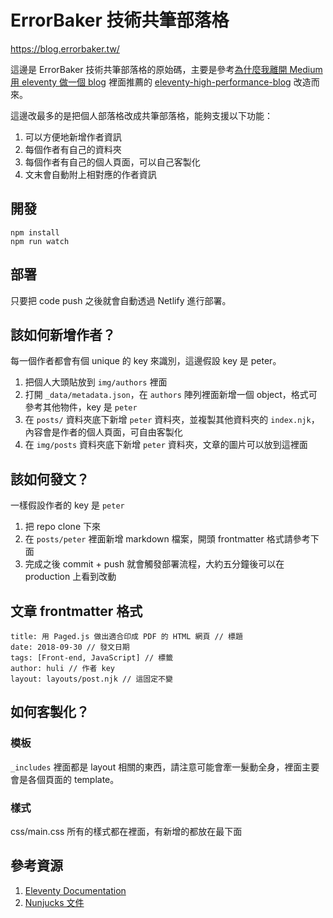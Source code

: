 # ErrorBaker 技術共筆部落格

https://blog.errorbaker.tw/

這邊是 ErrorBaker 技術共筆部落格的原始碼，主要是參考[為什麼我離開 Medium 用 eleventy 做一個 blog](https://jason-memo.dev/posts/why-i-leave-medium-and-build-blog-with-eleventy/) 裡面推薦的 [eleventy-high-performance-blog](https://github.com/google/eleventy-high-performance-blog) 改造而來。

這邊改最多的是把個人部落格改成共筆部落格，能夠支援以下功能：

1. 可以方便地新增作者資訊
2. 每個作者有自己的資料夾
3. 每個作者有自己的個人頁面，可以自己客製化
4. 文末會自動附上相對應的作者資訊

## 開發

```
npm install
npm run watch
``` 

## 部署

只要把 code push 之後就會自動透過 Netlify 進行部署。

## 該如何新增作者？

每一個作者都會有個 unique 的 key 來識別，這邊假設 key 是 peter。

1. 把個人大頭貼放到 `img/authors` 裡面
2. 打開 `_data/metadata.json`，在 `authors` 陣列裡面新增一個 object，格式可參考其他物件，key 是 `peter`
3. 在 `posts/` 資料夾底下新增 `peter` 資料夾，並複製其他資料夾的 `index.njk`，內容會是作者的個人頁面，可自由客製化
4. 在 `img/posts` 資料夾底下新增 `peter` 資料夾，文章的圖片可以放到這裡面

## 該如何發文？

一樣假設作者的 key 是 `peter`

1. 把 repo clone 下來
2. 在 `posts/peter` 裡面新增 markdown 檔案，開頭 frontmatter 格式請參考下面
3. 完成之後 commit + push 就會觸發部署流程，大約五分鐘後可以在 production 上看到改動

## 文章 frontmatter 格式

```
title: 用 Paged.js 做出適合印成 PDF 的 HTML 網頁 // 標題
date: 2018-09-30 // 發文日期
tags: [Front-end, JavaScript] // 標籤
author: huli // 作者 key
layout: layouts/post.njk // 這固定不變
```

## 如何客製化？

### 模板

`_includes` 裡面都是 layout 相關的東西，請注意可能會牽一髮動全身，裡面主要會是各個頁面的 template。

### 樣式

css/main.css 所有的樣式都在裡面，有新增的都放在最下面




## 參考資源

1. [Eleventy Documentation](https://www.11ty.dev/docs/collections/)
2. [Nunjucks 文件](https://mozilla.github.io/nunjucks/templating.html)
